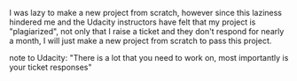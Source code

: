 I was lazy to make a new project from scratch, however since this laziness hindered me and the Udacity instructors have felt that my project is "plagiarized", not only that I raise a ticket and they don't respond for nearly a month, I will just make a new project from scratch to pass this project.

note to Udacity: "There is a lot that you need to work on, most importantly is your ticket responses"

